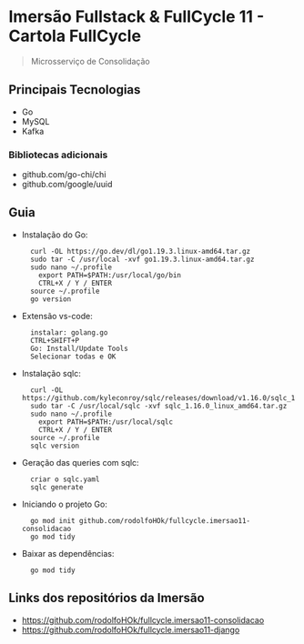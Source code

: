 # Imersão Fullstack & FullCycle 11 - Cartola FullCycle

> Microsserviço de Consolidação

## Principais Tecnologias

- Go
- MySQL
- Kafka

### Bibliotecas adicionais

- github.com/go-chi/chi
- github.com/google/uuid

## Guia

- Instalação do Go:

        curl -OL https://go.dev/dl/go1.19.3.linux-amd64.tar.gz
        sudo tar -C /usr/local -xvf go1.19.3.linux-amd64.tar.gz
        sudo nano ~/.profile
          export PATH=$PATH:/usr/local/go/bin
          CTRL+X / Y / ENTER
        source ~/.profile
        go version

- Extensão vs-code:

        instalar: golang.go
        CTRL+SHIFT+P
        Go: Install/Update Tools
        Selecionar todas e OK

- Instalação sqlc:

        curl -OL https://github.com/kyleconroy/sqlc/releases/download/v1.16.0/sqlc_1.16.0_linux_amd64.tar.gz
        sudo tar -C /usr/local/sqlc -xvf sqlc_1.16.0_linux_amd64.tar.gz
        sudo nano ~/.profile
          export PATH=$PATH:/usr/local/sqlc
          CTRL+X / Y / ENTER
        source ~/.profile
        sqlc version

- Geração das queries com sqlc:

        criar o sqlc.yaml
        sqlc generate

- Iniciando o projeto Go:

        go mod init github.com/rodolfoHOk/fullcycle.imersao11-consolidacao
        go mod tidy

- Baixar as dependências:

        go mod tidy

## Links dos repositórios da Imersão

- https://github.com/rodolfoHOk/fullcycle.imersao11-consolidacao
- https://github.com/rodolfoHOk/fullcycle.imersao11-django
